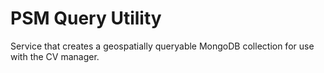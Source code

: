 # PSM Query Utility

Service that creates a geospatially queryable MongoDB collection for use with the CV manager.
